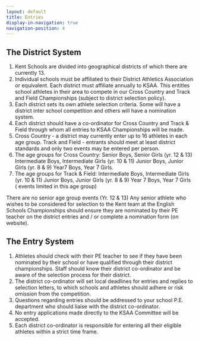 ```yaml
---
layout: default
title: Entries
display-in-navigation: true
navigation-position: 4
---
```


## The District System
1. Kent Schools are divided into geographical districts of which there are currently 13.
2. Individual schools must be affiliated to their District Athletics Association or equivalent. Each district must affiliate annually to KSAA. This entitles school athletes in their area to compete in our Cross Country and Track and Field Championships (subject to district selection policy).
3. Each district sets its own athlete selection criteria. Some will have a district inter school competition and others will have a nomination system.
4. Each district should have a co-ordinator for Cross Country and Track & Field through whom all entries to KSAA Championships will be made.
5. Cross Country - a district may currently enter up to 16 athletes in each age group. Track and Field - entrants should meet at least district standards and only two events may be entered per person.
6. The age groups for Cross Country: Senior Boys, Senior Girls (yr. 12 & 13) Intermediate Boys, Intermediate Girls (yr. 10 & 11) Junior Boys, Junior Girls (yr. 8 & 9) Year7 Boys, Year 7 Girls.
7. The age groups for Track & Field: Intermediate Boys, Intermediate Girls (yr. 10 & 11) Junior Boys, Junior Girls (yr. 8 & 9) Year 7 Boys, Year 7 Girls ( events limited in this age group)

There are no senior age group events (Yr. 12 & 13) Any senior athlete who wishes to be considered for selection to the Kent team at the English Schools Championships should ensure they are nominated by their PE teacher on the district entries and / or complete a nomination form (on website).

## The Entry System
1. Athletes should check with their PE teacher to see if they have been nominated by their school or have qualified through their district championships. Staff should know their district co-ordinator and be aware of the selection process for their district.
2. The district co-ordinator will set local deadlines for entries and replies to selection letters, to which schools and athletes should adhere or risk omission from the competition.
3. Questions regarding entries should be addressed to your school P.E. department who should liaise with the district co-ordinator.
4. No entry applications made directly to the KSAA Committee will be accepted.
5. Each district co-ordinator is responsible for entering all their eligible athletes within a strict time frame.